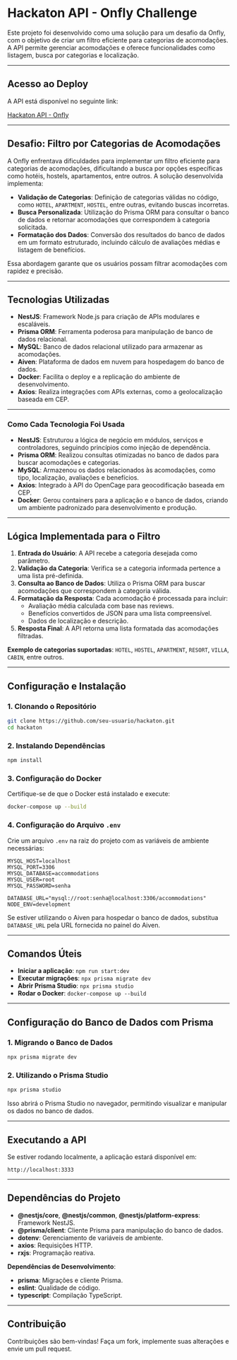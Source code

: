 # Hackaton API - Onfly Challenge

Este projeto foi desenvolvido como uma solução para um desafio da Onfly, com o objetivo de criar um filtro eficiente para categorias de acomodações. A API permite gerenciar acomodações e oferece funcionalidades como listagem, busca por categorias e localização.

---

## Acesso ao Deploy

A API está disponível no seguinte link:

[Hackaton API - Onfly](https://hackaton-onfly.onrender.com)

---

## Desafio: Filtro por Categorias de Acomodações

A Onfly enfrentava dificuldades para implementar um filtro eficiente para categorias de acomodações, dificultando a busca por opções específicas como hotéis, hostels, apartamentos, entre outros. A solução desenvolvida implementa:

- **Validação de Categorias**: Definição de categorias válidas no código, como `HOTEL`, `APARTMENT`, `HOSTEL`, entre outras, evitando buscas incorretas.
- **Busca Personalizada**: Utilização do Prisma ORM para consultar o banco de dados e retornar acomodações que correspondem à categoria solicitada.
- **Formatação dos Dados**: Conversão dos resultados do banco de dados em um formato estruturado, incluindo cálculo de avaliações médias e listagem de benefícios.

Essa abordagem garante que os usuários possam filtrar acomodações com rapidez e precisão.

---

## Tecnologias Utilizadas

- **NestJS**: Framework Node.js para criação de APIs modulares e escaláveis.
- **Prisma ORM**: Ferramenta poderosa para manipulação de banco de dados relacional.
- **MySQL**: Banco de dados relacional utilizado para armazenar as acomodações.
- **Aiven**: Plataforma de dados em nuvem para hospedagem do banco de dados.
- **Docker**: Facilita o deploy e a replicação do ambiente de desenvolvimento.
- **Axios**: Realiza integrações com APIs externas, como a geolocalização baseada em CEP.

---

### Como Cada Tecnologia Foi Usada

- **NestJS**: Estruturou a lógica de negócio em módulos, serviços e controladores, seguindo princípios como injeção de dependência.
- **Prisma ORM**: Realizou consultas otimizadas no banco de dados para buscar acomodações e categorias.
- **MySQL**: Armazenou os dados relacionados às acomodações, como tipo, localização, avaliações e benefícios.
- **Axios**: Integrado à API do OpenCage para geocodificação baseada em CEP.
- **Docker**: Gerou containers para a aplicação e o banco de dados, criando um ambiente padronizado para desenvolvimento e produção.

---

## Lógica Implementada para o Filtro

1. **Entrada do Usuário**: A API recebe a categoria desejada como parâmetro.
2. **Validação da Categoria**: Verifica se a categoria informada pertence a uma lista pré-definida.
3. **Consulta ao Banco de Dados**: Utiliza o Prisma ORM para buscar acomodações que correspondem à categoria válida.
4. **Formatação da Resposta**: Cada acomodação é processada para incluir:
   - Avaliação média calculada com base nas reviews.
   - Benefícios convertidos de JSON para uma lista compreensível.
   - Dados de localização e descrição.
5. **Resposta Final**: A API retorna uma lista formatada das acomodações filtradas.

**Exemplo de categorias suportadas**: `HOTEL`, `HOSTEL`, `APARTMENT`, `RESORT`, `VILLA`, `CABIN`, entre outros.

---

## Configuração e Instalação

### 1. Clonando o Repositório

```bash
git clone https://github.com/seu-usuario/hackaton.git
cd hackaton
```

### 2. Instalando Dependências

```bash
npm install
```

### 3. Configuração do Docker

Certifique-se de que o Docker está instalado e execute:

```bash
docker-compose up --build
```

### 4. Configuração do Arquivo `.env`

Crie um arquivo `.env` na raiz do projeto com as variáveis de ambiente necessárias:

```env
MYSQL_HOST=localhost
MYSQL_PORT=3306
MYSQL_DATABASE=accommodations
MYSQL_USER=root
MYSQL_PASSWORD=senha

DATABASE_URL="mysql://root:senha@localhost:3306/accommodations"
NODE_ENV=development
```

Se estiver utilizando o Aiven para hospedar o banco de dados, substitua `DATABASE_URL` pela URL fornecida no painel do Aiven.

---

## Comandos Úteis

- **Iniciar a aplicação**: `npm run start:dev`
- **Executar migrações**: `npx prisma migrate dev`
- **Abrir Prisma Studio**: `npx prisma studio`
- **Rodar o Docker**: `docker-compose up --build`

---

## Configuração do Banco de Dados com Prisma

### 1. Migrando o Banco de Dados

```bash
npx prisma migrate dev
```

### 2. Utilizando o Prisma Studio

```bash
npx prisma studio
```

Isso abrirá o Prisma Studio no navegador, permitindo visualizar e manipular os dados no banco de dados.

---

## Executando a API

Se estiver rodando localmente, a aplicação estará disponível em:

```text
http://localhost:3333
```

---

## Dependências do Projeto

- **@nestjs/core**, **@nestjs/common**, **@nestjs/platform-express**: Framework NestJS.
- **@prisma/client**: Cliente Prisma para manipulação do banco de dados.
- **dotenv**: Gerenciamento de variáveis de ambiente.
- **axios**: Requisições HTTP.
- **rxjs**: Programação reativa.

**Dependências de Desenvolvimento**:

- **prisma**: Migrações e cliente Prisma.
- **eslint**: Qualidade de código.
- **typescript**: Compilação TypeScript.

---

## Contribuição

Contribuições são bem-vindas! Faça um fork, implemente suas alterações e envie um pull request.
